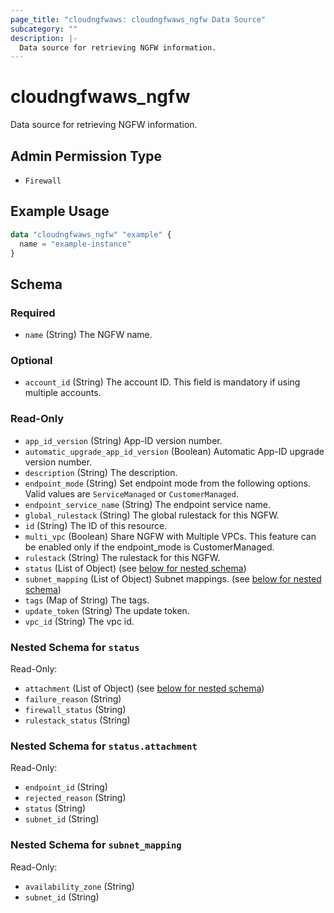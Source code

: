 ```yaml
---
page_title: "cloudngfwaws: cloudngfwaws_ngfw Data Source"
subcategory: ""
description: |-
  Data source for retrieving NGFW information.
---
```


# cloudngfwaws_ngfw

Data source for retrieving NGFW information.


## Admin Permission Type

* `Firewall`


## Example Usage

```terraform
data "cloudngfwaws_ngfw" "example" {
  name = "example-instance"
}
```


<!-- schema generated by tfplugindocs -->
## Schema

### Required

- `name` (String) The NGFW name.

### Optional

- `account_id` (String) The account ID. This field is mandatory if using multiple accounts.

### Read-Only

- `app_id_version` (String) App-ID version number.
- `automatic_upgrade_app_id_version` (Boolean) Automatic App-ID upgrade version number.
- `description` (String) The description.
- `endpoint_mode` (String) Set endpoint mode from the following options. Valid values are `ServiceManaged` or `CustomerManaged`.
- `endpoint_service_name` (String) The endpoint service name.
- `global_rulestack` (String) The global rulestack for this NGFW.
- `id` (String) The ID of this resource.
- `multi_vpc` (Boolean) Share NGFW with Multiple VPCs. This feature can be enabled only if the endpoint_mode is CustomerManaged.
- `rulestack` (String) The rulestack for this NGFW.
- `status` (List of Object) (see [below for nested schema](#nestedatt--status))
- `subnet_mapping` (List of Object) Subnet mappings. (see [below for nested schema](#nestedatt--subnet_mapping))
- `tags` (Map of String) The tags.
- `update_token` (String) The update token.
- `vpc_id` (String) The vpc id.

<a id="nestedatt--status"></a>
### Nested Schema for `status`

Read-Only:

- `attachment` (List of Object) (see [below for nested schema](#nestedobjatt--status--attachment))
- `failure_reason` (String)
- `firewall_status` (String)
- `rulestack_status` (String)

<a id="nestedobjatt--status--attachment"></a>
### Nested Schema for `status.attachment`

Read-Only:

- `endpoint_id` (String)
- `rejected_reason` (String)
- `status` (String)
- `subnet_id` (String)



<a id="nestedatt--subnet_mapping"></a>
### Nested Schema for `subnet_mapping`

Read-Only:

- `availability_zone` (String)
- `subnet_id` (String)
